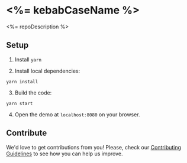 # <%= kebabCaseName %>

<%= repoDescription %>

## Setup

1. Install `yarn`

2. Install local dependencies:

```
yarn install
```

3. Build the code:

```
yarn start
```

4. Open the demo at `localhost:8080` on your browser.

## Contribute

We'd love to get contributions from you! Please, check our [Contributing Guidelines](https://github.com/liferay/clay/blob/master/CONTRIBUTING.md) to see how you can help us improve.

